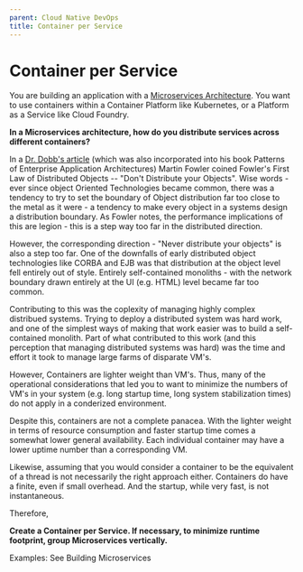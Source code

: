 ```yaml
---
parent: Cloud Native DevOps
title: Container per Service
---
```

# Container per Service

You are building an application with a [Microservices Architecture](../Microservices/Microservices-Architecture.md).  You want to use containers within a Container Platform like Kubernetes, or a Platform as a Service like Cloud Foundry.

**In a Microservices architecture, how do you distribute services across different containers?**

In a [Dr. Dobb's article](http://www.drdobbs.com/errant-architectures/184414966) (which was also incorporated into his book Patterns of Enterprise Application Architectures) Martin Fowler coined Fowler's First Law of Distributed Objects -- "Don't Distribute your Objects".  Wise words - ever since object Oriented Technologies became common, there was a tendency to try to set the boundary of Object distribution far too close to the metal as it were - a tendency to make every object in a systems design a distribution boundary.  As Fowler notes, the performance implications of this are legion - this is a step way too far in the distributed direction. 

However, the corresponding direction - "Never distribute your objects" is also a step too far.  One of the downfalls of early distributed object technologies like CORBA and EJB was that distribution at the object level fell entirely out of style.  Entirely self-contained monoliths - with the network boundary drawn entirely at the UI (e.g. HTML) level became far too common.  

Contributing to this was the coplexity of managing highly complex distribued systems.  Trying to deploy a distributed system was hard work, and one of the simplest ways of making that work easier was to build a self-contained monolith.  Part of what contributed to this work (and this perception that managing distributed systems was hard) was the time and effort it took to manage large farms of disparate VM's.

However, Containers are lighter weight than VM's.  Thus, many of the operational considerations that led you to want to minimize the numbers of VM's in your system (e.g. long startup time, long system stabilization times) do not apply in a conderized environment.

Despite this, containers are not a complete panacea.  With the lighter weight in terms of resource consumption and faster startup time comes a somewhat lower general availability.   Each individual container may have a lower uptime number than a corresponding VM.

Likewise, assuming that you would consider a container to be the equivalent of a thread is not necessarily the right approach either.  Containers do have a finite, even if small overhead.  And the startup, while very fast, is not instantaneous.

Therefore,

**Create a Container per Service. If necessary, to minimize runtime footprint, group Microservices vertically.**

Examples: See Building Microservices
